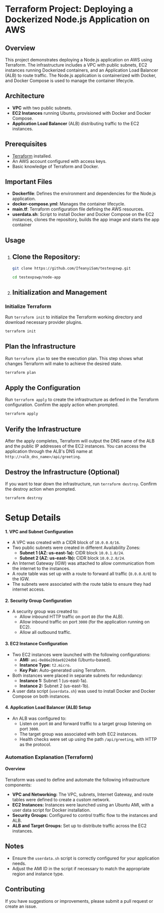 # Terraform Project: Deploying a Dockerized Node.js Application on AWS

## Overview
This project demonstrates deploying a Node.js application on AWS using Terraform. The infrastructure includes a VPC with public subnets, EC2 instances running Dockerized containers, and an Application Load Balancer (ALB) to route traffic. The Node.js application is containerized with Docker, and Docker Compose is used to manage the container lifecycle.

## Architecture
- **VPC** with two public subnets.
- **EC2 Instances** running Ubuntu, provisioned with Docker and Docker Compose.
- **Application Load Balancer** (ALB) distributing traffic to the EC2 instances.

## Prerequisites
- [Terraform](https://www.terraform.io/downloads.html) installed.
- An AWS account configured with access keys.
- Basic knowledge of Terraform and Docker.

## Important Files

- **Dockerfile**: Defines the environment and dependencies for the Node.js application.
- **docker-compose.yml**: Manages the container lifecycle.
- **main.tf**: Terraform configuration file defining the AWS resources.
- **userdata.sh**: Script to install Docker and Docker Compose on the EC2 instances, clones the repository, builds the app image and starts the app container

## Usage

1. ## Clone the Repository:

   ```bash
   git clone https://github.com/IfeanyiSam/testexpswp.git 

   cd testexpswp/node-app 

2. ## Initialization and Management

### Initialize Terraform

Run `terraform init` to initialize the Terraform working directory and download necessary provider plugins.

```bash
terraform init
```

## Plan the Infrastructure

Run `terraform plan` to see the execution plan. This step shows what changes Terraform will make to achieve the desired state.

```bash
terraform plan
```
## Apply the Configuration

Run `terraform apply` to create the infrastructure as defined in the Terraform configuration. Confirm the apply action when prompted.

```bash
terraform apply
```
## Verify the Infrastructure

After the apply completes, Terraform will output the DNS name of the ALB and the public IP addresses of the EC2 instances. You can access the application through the ALB's DNS name at `http://<alb_dns_name>/api/greeting`.

## Destroy the Infrastructure (Optional)

If you want to tear down the infrastructure, run `terraform destroy`. Confirm the destroy action when prompted.

```bash
terraform destroy
```

# Setup Details

#### 1. VPC and Subnet Configuration
- A VPC was created with a CIDR block of `10.0.0.0/16`.
- Two public subnets were created in different Availability Zones:
  - **Subnet 1 (AZ: us-east-1a):** CIDR block `10.0.1.0/24`.
  - **Subnet 2 (AZ: us-east-1b):** CIDR block `10.0.2.0/24`.
- An Internet Gateway (IGW) was attached to allow communication from the internet to the instances.
- A route table was set up with a route to forward all traffic (`0.0.0.0/0`) to the IGW.
- The subnets were associated with the route table to ensure they had internet access.

#### 2. Security Group Configuration
- A security group was created to:
  - Allow inbound HTTP traffic on port `80` (for the ALB).
  - Allow inbound traffic on port `3000` (for the application running on EC2).
  - Allow all outbound traffic.

#### 3. EC2 Instance Configuration
- Two EC2 instances were launched with the following configurations:
  - **AMI:** `ami-0e86e20dae9224db8` (Ubuntu-based).
  - **Instance Type:** `t2.micro`.
  - **Key Pair:** Auto-generated using Terraform.
- Both instances were placed in separate subnets for redundancy:
  - **Instance 1:** Subnet 1 (us-east-1a).
  - **Instance 2:** Subnet 2 (us-east-1b).
- A user data script (`userdata.sh`) was used to install Docker and Docker Compose on both instances.

#### 4. Application Load Balancer (ALB) Setup
- An ALB was configured to:
  - Listen on port `80` and forward traffic to a target group listening on port `3000`.
  - The target group was associated with both EC2 instances.
  - Health checks were set up using the path `/api/greeting`, with HTTP as the protocol.

### Automation Explanation (Terraform)

#### Overview
Terraform was used to define and automate the following infrastructure components:

- **VPC and Networking:** The VPC, subnets, Internet Gateway, and route tables were defined to create a custom network.
- **EC2 Instances:** Instances were launched using an Ubuntu AMI, with a user data script for Docker installation.
- **Security Groups:** Configured to control traffic flow to the instances and ALB.
- **ALB and Target Groups:** Set up to distribute traffic across the EC2 instances.


## Notes

- Ensure the `userdata.sh` script is correctly configured for your application needs.
- Adjust the AMI ID in the script if necessary to match the appropriate region and instance type.

## Contributing

If you have suggestions or improvements, please submit a pull request or create an issue.
